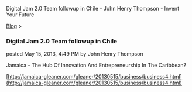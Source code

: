 Digital Jam 2.0 Team followup in Chile - John Henry Thompson - Invent Your Future   
    

[Blog](../z-blog-1.md)‎ > ‎

### Digital Jam 2.0 Team followup in Chile

posted May 15, 2013, 4:49 PM by John Henry Thompson

Jamaica - The Hub Of Innovation And Entrepreneurship In The Caribbean?  
  
[http://jamaica-gleaner.com/gleaner/20130515/business/business4.html](http://jamaica-gleaner.com/gleaner/20130515/business/business4.html)  

